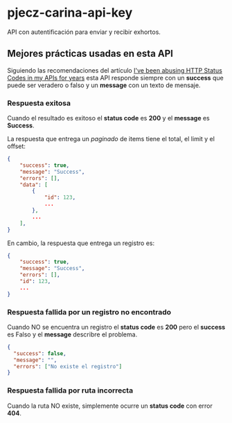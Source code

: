 # pjecz-carina-api-key

API con autentificación para enviar y recibir exhortos.

## Mejores prácticas usadas en esta API

Siguiendo las recomendaciones del artículo [I've been abusing HTTP Status Codes in my APIs for years](https://blog.slimjim.xyz/posts/stop-using-http-codes/) esta API responde siempre con un **success** que puede ser veradero o falso y un **message** con un texto de mensaje.

### Respuesta exitosa

Cuando el resultado es exitoso el **status code** es **200** y el **message** es **Success**.

La respuesta que entrega un _paginado_ de items tiene el total, el limit y el offset:

```json
{
    "success": true,
    "message": "Success",
    "errors": [],
    "data": [
        {
            "id": 123,
            ...
        },
        ...
    ],
}
```

En cambio, la respuesta que entrega un registro es:

```json
{
    "success": true,
    "message": "Success",
    "errors": [],
    "id": 123,
    ...
}
```

### Respuesta fallida por un registro no encontrado

Cuando NO se encuentra un registro el **status code** es **200** pero el **success** es Falso y el **message** describre el problema.

```json
{
  "success": false,
  "message": "",
  "errors": ["No existe el registro"]
}
```

### Respuesta fallida por ruta incorrecta

Cuando la ruta NO existe, simplemente ocurre un **status code** con error **404**.
